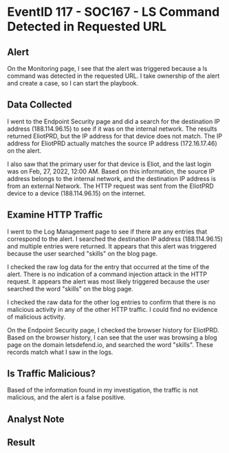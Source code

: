 # EventID 117 - SOC167 - LS Command Detected in Requested URL
## Alert

On the Monitoring page, I see that the alert was triggered because a ls command was detected in the requested URL. I take ownership of the alert and create a case, so I can start the playbook.

## Data Collected

I went to the Endpoint Security page and did a search for the destination IP address (188.114.96.15) to see if it was on the internal network. The results returned EliotPRD, but the IP address for that device does not match. The IP address for EliotPRD actually matches the source IP address (172.16.17.46) on the alert. 

I also saw that the primary user for that device is Eliot, and the last login was on Feb, 27, 2022, 12:00 AM. Based on this information, the source IP address belongs to the internal network, and the destination IP address is from an external Network. The HTTP request was sent from the EliotPRD device to a device (188.114.96.15) on the internet.

## Examine HTTP Traffic

I went to the Log Management page to see if there are any entries that correspond to the alert. I searched the destination IP address (188.114.96.15) and multiple entries were returned. It appears that this alert was triggered because the user searched "skills" on the blog page.

I checked the raw log data for the entry that occurred at the time of the alert. There is no indication of a command injection attack in the HTTP request. It appears the alert was most likely triggered because the user searched the word "skills" on the blog page.

I checked the raw data for the other log entries to confirm that there is no malicious activity in any of the other HTTP traffic. I could find no evidence of malicious activity.

On the Endpoint Security page, I checked the browser history for EliotPRD. Based on the browser history, I can see that the user was browsing a blog page on the domain letsdefend.io, and searched the word "skills". These records match what I saw in the logs.

## Is Traffic Malicious?

Based of the information found in my investigation, the traffic is not malicious, and the alert is a false positive.

## Analyst Note

## Result
